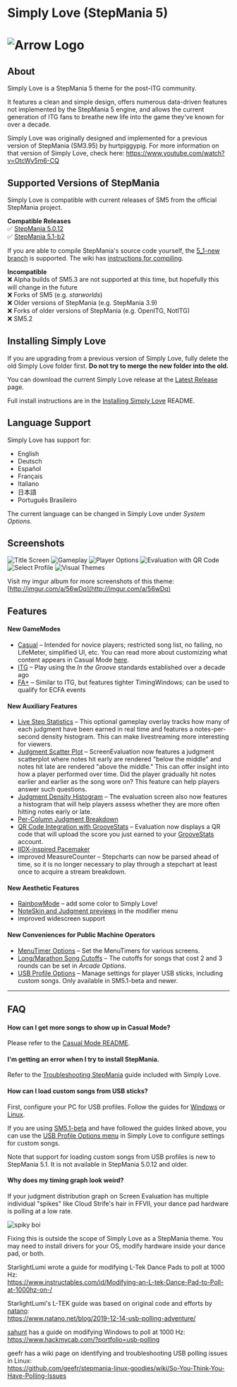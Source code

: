 # Simply Love (StepMania 5)

![Arrow Logo](https://i.imgur.com/oZmxyGo.png)
======================

## About

Simply Love is a StepMania 5 theme for the post-ITG community.

It features a clean and simple design, offers numerous data-driven features not implemented by the StepMania 5 engine, and allows the current generation of ITG fans to breathe new life into the game they've known for over a decade.

Simply Love was originally designed and implemented for a previous version of StepMania (SM3.95) by hurtpiggypig.  For more information on that version of Simply Love, check here:
https://www.youtube.com/watch?v=OtcWy5m6-CQ



## Supported Versions of StepMania

Simply Love is compatible with current releases of SM5 from the official StepMania project.

**Compatible Releases**<br>
✅ [StepMania 5.0.12](https://github.com/stepmania/stepmania/releases/tag/v5.0.12)<br>
✅ [StepMania 5.1-b2](https://github.com/stepmania/stepmania/releases/tag/v5.1.0-b2)<br>

If you are able to compile StepMania's source code yourself, the [5_1-new branch](https://github.com/stepmania/stepmania/tree/5_1-new/) is supported.  The wiki has [instructions for compiling](https://github.com/stepmania/stepmania/wiki/Compiling-StepMania).


**Incompatible**<br>
❌ Alpha builds of SM5.3 are not supported at this time, but hopefully this will change in the future<br>
❌ Forks of SM5 (e.g. *starworlds*)<br>
❌ Older versions of StepMania (e.g. StepMania 3.9)<br>
❌ Forks of older versions of StepMania (e.g. OpenITG, NotITG)<br>
❌ SM5.2


## Installing Simply Love

If you are upgrading from a previous version of Simply Love, fully delete the old Simply Love folder first.  **Do not try to merge the new folder into the old.**

You can download the current Simply Love release at the [Latest Release](https://github.com/quietly-turning/Simply-Love-SM5/releases/latest) page.

Full install instructions are in the [Installing Simply Love](./Other/InstallingSimplyLove-README.md) README.


## Language Support

Simply Love has support for:

  * English
  * Deutsch
  * Español
  * Français
  * Italiano
  * 日本語
  * Português Brasileiro

The current language can be changed in Simply Love under *System Options*.

## Screenshots

![Title Screen](https://i.imgur.com/tlKZad8l.png)
![Gameplay](https://i.imgur.com/6PRBIHil.png)
![Player Options](https://i.imgur.com/Jk5A4LTl.png)
![Evaluation with QR Code](https://i.imgur.com/TaApeGBl.png)
![Select Profile](https://i.imgur.com/bZc5xpll.png)
![Visual Themes](https://i.imgur.com/hGB1T4nl.png)

Visit my imgur album for more screenshots of this theme: [http://imgur.com/a/56wDq](http://imgur.com/a/56wDq)


## Features

#### New GameModes

* [Casual](http://imgur.com/zLLhDWQh.png) – Intended for novice players; restricted song list, no failing, no LifeMeter, simplified UI, etc.  You can read more about customizing what content appears in Casual Mode [here](./Other/CasualMode-README.md).
* [ITG](http://imgur.com/HS03hhJh.png) – Play using the *In the Groove* standards established over a decade ago
* [FA+](http://imgur.com/teZtlbih.png) – Similar to ITG, but features tighter TimingWindows; can be used to qualify for ECFA events

#### New Auxiliary Features

  * [Live Step Statistics](https://imgur.com/w4ddgSK.png) – This optional gameplay overlay tracks how many of each judgment have been earned in real time and features a notes-per-second density histogram.  This can make livestreaming more interesting for viewers.
  * [Judgment Scatter Plot](https://imgur.com/JK5Li2w.png) – ScreenEvaluation now features a judgment scatterplot where notes hit early are rendered "below the middle" and notes hit late are rendered "above the middle." This can offer insight into how a player performed over time. Did the player gradually hit notes earlier and earlier as the song wore on? This feature can help players answer such questions.
  * [Judgment Density Histogram](https://imgur.com/FAuieAf.png) – The evaluation screen also now features a histogram that will help players assess whether they are more often hitting notes early or late.
  * [Per-Column Judgment Breakdown](https://i.imgur.com/TaApeGB.png)
  * [QR Code Integration with GrooveStats](https://i.imgur.com/TaApeGB.png) – Evaluation now displays a QR code that will upload the score you just earned to your [GrooveStats](http://groovestats.com/) account.
  * [IIDX-inspired Pacemaker](http://imgur.com/NwN8Fnbh.png)
  * improved MeasureCounter – Stepcharts can now be parsed ahead of time, so it is no longer necessary to play through a stepchart at least once to acquire a stream breakdown.

#### New Aesthetic Features
 * [RainbowMode](http://i.imgur.com/aKsvrcch.png) – add some color to Simply Love!
 * [NoteSkin and Judgment previews](https://i.imgur.com/Jk5A4LT.png) in the modifier menu
 * improved widescreen support

#### New Conveniences for Public Machine Operators
  * [MenuTimer Options](https://i.imgur.com/SqbsMiw.png) – Set the MenuTimers for various screens.
  * [Long/Marathon Song Cutoffs](http://i.imgur.com/fzNJDVDh.png) – The cutoffs for songs that cost 2 and 3 rounds can be set in *Arcade Options*.
  * [USB Profile Options](https://i.imgur.com/ZgU9HGw.png) – Manage settings for player USB sticks, including custom songs.  Only available in SM5.1-beta and newer.


---

## FAQ

#### How can I get more songs to show up in Casual Mode?

Please refer to the [Casual Mode README](./Other/CasualMode-README.md).

#### I'm getting an error when I try to install StepMania.

Refer to the [Troubleshooting StepMania](./Other/TroubleshootingStepMania-README.md) guide included with Simply Love.

#### How can I load custom songs from USB sticks?

First, configure your PC for USB profiles.  Follow the guides for [Windows](https://github.com/stepmania/stepmania/wiki/Static-Mount-Points-for-USB-Profiles-(Windows)) or [Linux](https://github.com/stepmania/stepmania/wiki/Creating-Static-Mount-Points-For-USB-Profiles-%28Linux%29).

If you are using [SM5.1-beta](https://github.com/stepmania/stepmania/releases/tag/v5.1.0-b2) and have followed the guides linked above, you can use the [USB Profile Options menu](https://i.imgur.com/ZgU9HGw.png) in Simply Love to configure settings for custom songs.

Note that support for loading custom songs from USB profiles is new to StepMania 5.1.  It is not available in StepMania 5.0.12 and older.


#### Why does my timing graph look weird?

If your judgment distribution graph on Screen Evaluation has multiple individual "spikes" like Cloud Strife's hair in FFVII, your dance pad hardware is polling at a low rate.

![spiky boi](https://i.imgur.com/oMAQKoM.jpg)

Fixing this is outside the scope of Simply Love as a StepMania theme.  You may need to install drivers for your OS, modify hardware inside your dance pad, or both.

StarlightLumi wrote a guide for modifying L-Tek Dance Pads to poll at 1000 Hz:<br/>https://www.instructables.com/id/Modifying-an-L-tek-Dance-Pad-to-Poll-at-1000hz-on-/

StarlightLumi's L-TEK guide was based on original code and efforts by [natano](https://github.com/natano):<br/>https://www.natano.net/blog/2019-12-14-usb-polling-adventure/

[sahunt](https://github.com/sahunt) has a guide on modifying Windows to poll at 1000 Hz:<br/>https://www.hackmycab.com/?portfolio=usb-polling

geefr has a wiki page on identifying and troubleshooting USB polling issues in Linux:<br/>https://github.com/geefr/stepmania-linux-goodies/wiki/So-You-Think-You-Have-Polling-Issues